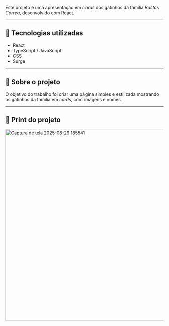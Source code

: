 Este projeto é uma apresentação em *cards* dos gatinhos da família *Bastos Correa*, desenvolvido com React.

---

## 🚀 Tecnologias utilizadas
- React
- TypeScript / JavaScript
- CSS 
- Surge 

---

## 🎨 Sobre o projeto
O objetivo do trabalho foi criar uma página simples e estilizada mostrando os gatinhos da família em *cards*, com imagens e nomes.

---

## 📸 Print do projeto
<img width="1344" height="608" alt="Captura de tela 2025-08-29 185541" src="https://github.com/user-attachments/assets/34e0e57a-93e7-4527-8901-49694b37393b" />


